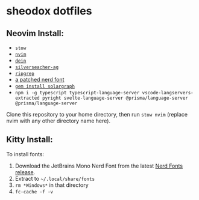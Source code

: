 # sheodox dotfiles

## Neovim Install:
* `stow`
* [`nvim`](https://neovim.io/)
* [`dein`](https://github.com/Shougo/dein.vim)
* [`silverseacher-ag`](https://github.com/ggreer/the_silver_searcher)
* [`ripgrep`](https://github.com/BurntSushi/ripgrep)
* [a patched nerd font](https://github.com/ryanoasis/nerd-fonts#font-installation)
* [`gem install solargraph`](https://github.com/castwide/solargraph)
* `npm i -g typescript typescript-language-server vscode-langservers-extracted pyright svelte-language-server @prisma/language-server @prisma/language-server`

Clone this repository to your home directory, then run `stow nvim` (replace nvim with any other directory name here).

## Kitty Install:

To install fonts:
1. Download the JetBrains Mono Nerd Font from the latest [Nerd Fonts release](https://github.com/ryanoasis/nerd-fonts/releases/latest).
2. Extract to `~/.local/share/fonts`
3. `rm *Windows*` in that directory
4. `fc-cache -f -v`

